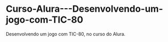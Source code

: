 # Curso-Alura---Desenvolvendo-um-jogo-com-TIC-80
Desenvolvendo um jogo com TIC-80, no curso do Alura.

